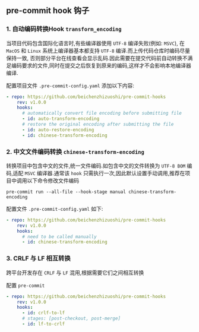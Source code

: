 ## pre-commit hook 钩子

### 1. 自动编码转换Hook `transform_encoding`
当项目代码包含国际化语言时,有些编译器使用 `UTF-8` 编译失败(例如: `MSVC`), 在 `MacOS` 和 `Linux` 系统上编译器基本都支持 `UTF-8` 编译.而上传代码仓库时编码尽量保持一致, 否则部分平台在线查看会显示乱码.因此需要在提交代码前自动转换不满足编码要求的文件,同时在提交之后恢复到原来的编码,这样才不会影响本地编译器编译.

配置项目文件 `.pre-commit-config.yaml` 添加以下内容:
```yaml
- repo: https://github.com/beichenzhizuoshi/pre-commit-hooks
    rev: v1.0.0
    hooks:
      # automatically convert file encoding before submitting file
      - id: auto-transform-encoding
      # restore the original encoding after submitting the file
      - id: auto-restore-encoding
      - id: chinese-transform-encoding
```
### 2. 中文文件编码转换 `chinese-transform-encoding`
转换项目中包含中文的文件,统一文件编码.如包含中文的文件转换为 `UTF-8 BOM` 编码,适配 `MSVC` 编译器.通常该 `hook` 只需执行一次,因此默认设置手动调用,推荐在项目中调用以下命令修改文件编码
```shell
pre-commit run --all-file --hook-stage manual chinese-transform-encoding
```
配置文件 `.pre-commit-config.yaml` 如下:
```yaml
- repo: https://github.com/beichenzhizuoshi/pre-commit-hooks
    rev: v1.0.0
    hooks:
      # need to be called manually
      - id: chinese-transform-encoding
```

### 3. CRLF 与 LF 相互转换
跨平台开发存在 `CRLF` 与 `LF` 混用,根据需要它们之间相互转换

配置 `pre-commit`
```yaml
- repo: https://github.com/beichenzhizuoshi/pre-commit-hooks
    rev: v1.0.0
    hooks:
      - id: crlf-to-lf
      # stages: [post-checkout, post-merge]
      - id: lf-to-crlf
```

